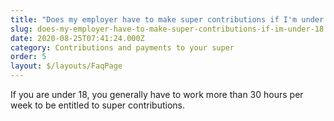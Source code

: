 ```yaml
---
title: "Does my employer have to make super contributions if I'm under 18? "
slug: does-my-employer-have-to-make-super-contributions-if-im-under-18
date: 2020-08-25T07:41:24.000Z
category: Contributions and payments to your super
order: 5
layout: $/layouts/FaqPage
---
```

If you are under 18, you generally have to work more than 30 hours per week to be entitled to super contributions.
